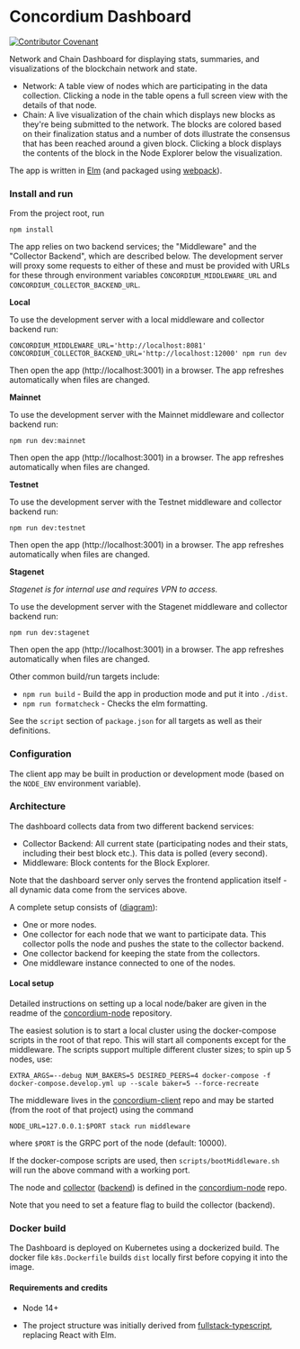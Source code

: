 # Concordium Dashboard

[![Contributor Covenant](https://img.shields.io/badge/Contributor%20Covenant-2.0-4baaaa.svg)](https://github.com/Concordium/.github/blob/main/.github/CODE_OF_CONDUCT.md)

Network and Chain Dashboard for displaying stats, summaries, and visualizations of the blockchain network and state.

- Network: A table view of nodes which are participating in the data collection.
  Clicking a node in the table opens a full screen view with the details of that node.
- Chain: A live visualization of the chain which displays new blocks as they're being submitted to the network.
  The blocks are colored based on their finalization status and a number of dots illustrate the
  consensus that has been reached around a given block.
  Clicking a block displays the contents of the block in the Node Explorer below the visualization.

The app is written in [Elm](https://elm-lang.org/) (and packaged using [webpack](https://webpack.github.io/)).


### Install and run

From the project root, run
```
npm install
```

The app relies on two backend services; the "Middleware" and the "Collector Backend", which are described below.
The development server will proxy some requests to either of these and must be provided with URLs for these through environment variables `CONCORDIUM_MIDDLEWARE_URL` and `CONCORDIUM_COLLECTOR_BACKEND_URL`.

**Local**

To use the development server with a local middleware and collector backend run:
```
CONCORDIUM_MIDDLEWARE_URL='http://localhost:8081' CONCORDIUM_COLLECTOR_BACKEND_URL='http://localhost:12000' npm run dev
```
Then open the app (http://localhost:3001) in a browser. The app refreshes automatically when files are changed.


**Mainnet**

To use the development server with the Mainnet middleware and collector backend run:
```
npm run dev:mainnet
```
Then open the app (http://localhost:3001) in a browser. The app refreshes automatically when files are changed.

**Testnet**

To use the development server with the Testnet middleware and collector backend run:
```
npm run dev:testnet
```
Then open the app (http://localhost:3001) in a browser. The app refreshes automatically when files are changed.

**Stagenet**

_Stagenet is for internal use and requires VPN to access._

To use the development server with the Stagenet middleware and collector backend run:
```
npm run dev:stagenet
```
Then open the app (http://localhost:3001) in a browser. The app refreshes automatically when files are changed.


Other common build/run targets include:

- `npm run build` - Build the app in production mode and put it into `./dist`.
- `npm run formatcheck` - Checks the elm formatting.

See the `script` section of `package.json` for all targets as well as their definitions.

### Configuration

The client app may be built in production or development mode (based on the `NODE_ENV` environment variable).

### Architecture

The dashboard collects data from two different backend services:

- Collector Backend: All current state (participating nodes and their stats, including their best block etc.).
  This data is polled (every second).
- Middleware: Block contents for the Block Explorer.

Note that the dashboard server only serves the frontend application itself - all dynamic data come from the services above.

A complete setup consists of ([diagram](https://docs.google.com/drawings/d/1FWV8Ah9RAiqMaghT3Ql1JyGnBq0_TxOS6BgM6mFjepQ/edit)):

- One or more nodes.
- One collector for each node that we want to participate data. This collector polls the node and pushes the state to the collector backend.
- One collector backend for keeping the state from the collectors.
- One middleware instance connected to one of the nodes.


#### Local setup

Detailed instructions on setting up a local node/baker are given in the readme of
the [concordium-node](https://github.com/Concordium/concordium-node/tree/main/concordium-node) repository.

The easiest solution is to start a local cluster using the docker-compose scripts in the root of that repo.
This will start all components except for the middleware. The scripts support multiple different cluster sizes;
to spin up 5 nodes, use:

```
EXTRA_ARGS=--debug NUM_BAKERS=5 DESIRED_PEERS=4 docker-compose -f docker-compose.develop.yml up --scale baker=5 --force-recreate
```

The middleware lives in the [concordium-client](https://github.com/Concordium/concordium-client) repo
and may be started (from the root of that project) using the command
```
NODE_URL=127.0.0.1:$PORT stack run middleware
```
where `$PORT` is the GRPC port of the node (default: 10000).

If the docker-compose scripts are used, then `scripts/bootMiddleware.sh` will run the above command with a working port.

The node and [collector](https://github.com/Concordium/concordium-node/blob/main/concordium-node/src/bin/collector.rs)
([backend](https://github.com/Concordium/concordium-node/blob/main/concordium-node/src/bin/collector_backend.rs)) is defined in the
[concordium-node](https://github.com/Concordium/concordium-node/tree/main/concordium-node) repo.

Note that you need to set a feature flag to build the collector (backend).


### Docker build

The Dashboard is deployed on Kubernetes using a dockerized build.
The docker file `k8s.Dockerfile` builds `dist` locally first before copying it into the image.

#### Requirements and credits

- Node 14+

- The project structure was initially derived from [fullstack-typescript](https://github.com/gilamran/fullstack-typescript),
replacing React with Elm.
